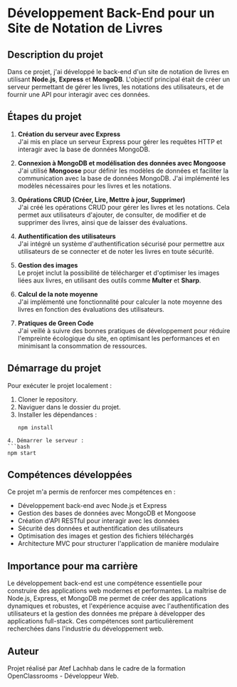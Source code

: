 # Développement Back-End pour un Site de Notation de Livres

## Description du projet
Dans ce projet, j'ai développé le back-end d'un site de notation de livres en utilisant **Node.js**, **Express** et **MongoDB**. L'objectif principal était de créer un serveur permettant de gérer les livres, les notations des utilisateurs, et de fournir une API pour interagir avec ces données.

## Étapes du projet
1. **Création du serveur avec Express**  
   J'ai mis en place un serveur Express pour gérer les requêtes HTTP et interagir avec la base de données MongoDB.

2. **Connexion à MongoDB et modélisation des données avec Mongoose**  
   J'ai utilisé **Mongoose** pour définir les modèles de données et faciliter la communication avec la base de données MongoDB. J'ai implémenté les modèles nécessaires pour les livres et les notations.

3. **Opérations CRUD (Créer, Lire, Mettre à jour, Supprimer)**  
   J'ai créé les opérations CRUD pour gérer les livres et les notations. Cela permet aux utilisateurs d'ajouter, de consulter, de modifier et de supprimer des livres, ainsi que de laisser des évaluations.

4. **Authentification des utilisateurs**  
   J'ai intégré un système d'authentification sécurisé pour permettre aux utilisateurs de se connecter et de noter les livres en toute sécurité.

5. **Gestion des images**  
   Le projet inclut la possibilité de télécharger et d'optimiser les images liées aux livres, en utilisant des outils comme **Multer** et **Sharp**.

6. **Calcul de la note moyenne**  
   J'ai implémenté une fonctionnalité pour calculer la note moyenne des livres en fonction des évaluations des utilisateurs.

7. **Pratiques de Green Code**  
   J'ai veillé à suivre des bonnes pratiques de développement pour réduire l'empreinte écologique du site, en optimisant les performances et en minimisant la consommation de ressources.

## Démarrage du projet
Pour exécuter le projet localement :
1. Cloner le repository.
2. Naviguer dans le dossier du projet.
3. Installer les dépendances :
   ```bash
   npm install
```
4. Démarrer le serveur :
```bash
npm start
```

## Compétences développées
Ce projet m'a permis de renforcer mes compétences en :

- Développement back-end avec Node.js et Express
- Gestion des bases de données avec MongoDB et Mongoose
- Création d'API RESTful pour interagir avec les données
- Sécurité des données et authentification des utilisateurs
- Optimisation des images et gestion des fichiers téléchargés
- Architecture MVC pour structurer l'application de manière modulaire

## Importance pour ma carrière
Le développement back-end est une compétence essentielle pour construire des applications web modernes et performantes. La maîtrise de Node.js, Express, et MongoDB me permet de créer des applications dynamiques et robustes, et l'expérience acquise avec l'authentification des utilisateurs et la gestion des données me prépare à développer des applications full-stack. Ces compétences sont particulièrement recherchées dans l'industrie du développement web.

## Auteur
Projet réalisé par Atef Lachhab dans le cadre de la formation OpenClassrooms - Développeur Web.
